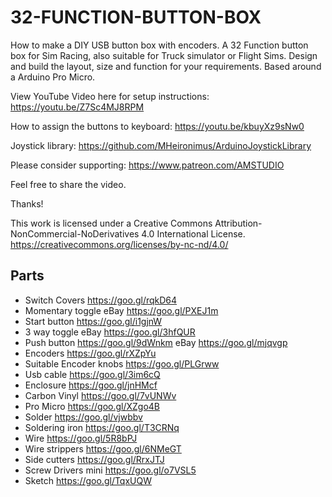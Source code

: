 # 32-FUNCTION-BUTTON-BOX

How to make a DIY USB button box with encoders. A 32 Function button box for Sim Racing, also suitable for Truck simulator or Flight Sims. Design and build the layout, size and function for your requirements. Based around a Arduino Pro Micro. 

View YouTube Video here for setup instructions: https://youtu.be/Z7Sc4MJ8RPM

How to assign the buttons to keyboard: https://youtu.be/kbuyXz9sNw0

Joystick library: https://github.com/MHeironimus/ArduinoJoystickLibrary

Please consider supporting: https://www.patreon.com/AMSTUDIO


Feel free to share the video. 

Thanks!

This work is licensed under a Creative Commons Attribution-NonCommercial-NoDerivatives 4.0 International License.
https://creativecommons.org/licenses/by-nc-nd/4.0/

## Parts
- Switch Covers https://goo.gl/rqkD64
- Momentary toggle eBay https://goo.gl/PXEJ1m
- Start button https://goo.gl/i1gjnW
- 3 way toggle eBay https://goo.gl/3hfQUR
- Push button https://goo.gl/9dWnkm eBay https://goo.gl/mjqvgp
- Encoders https://goo.gl/rXZpYu
- Suitable Encoder knobs https://goo.gl/PLGrww
- Usb cable https://goo.gl/3im6cQ
- Enclosure https://goo.gl/jnHMcf
- Carbon Vinyl https://goo.gl/7vUNWv
- Pro Micro https://goo.gl/XZgo4B
- Solder https://goo.gl/vjwbbv
- Soldering iron https://goo.gl/T3CRNq
- Wire https://goo.gl/5R8bPJ
- Wire strippers https://goo.gl/6NMeGT
- Side cutters https://goo.gl/RrxJTJ
- Screw Drivers mini https://goo.gl/o7VSL5
- Sketch https://goo.gl/TqxUQW
